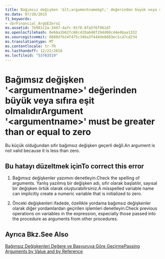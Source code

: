 ```yaml
---
title: Bağımsız değişken '&lt;argumentname&gt;' değerinden büyük veya sıfıra eşit olmalıdır
ms.date: 07/20/2015
f1_keywords:
- vbrFinancial_ArgGEZero1
ms.assetid: 7b901c2a-3447-4afc-91f8-8fa5f6f961d7
ms.openlocfilehash: 0e66a1b62fc68c420a648f29dd08c44e4baa1332
ms.sourcegitcommit: 0888d7b24f475c346a3f444de8d83ec1ca7cd234
ms.translationtype: MT
ms.contentlocale: tr-TR
ms.lasthandoff: 12/22/2018
ms.locfileid: "53763519"
---
```

# <a name="argument-ltargumentnamegt-must-be-greater-than-or-equal-to-zero"></a><span data-ttu-id="5af4b-102">Bağımsız değişken '&lt;argumentname&gt;' değerinden büyük veya sıfıra eşit olmalıdır</span><span class="sxs-lookup"><span data-stu-id="5af4b-102">Argument '&lt;argumentname&gt;' must be greater than or equal to zero</span></span>
<span data-ttu-id="5af4b-103">Bu küçük olduğundan sıfır bağımsız değişken geçerli değil.</span><span class="sxs-lookup"><span data-stu-id="5af4b-103">An argument is not valid because it is less than zero.</span></span>  
  
## <a name="to-correct-this-error"></a><span data-ttu-id="5af4b-104">Bu hatayı düzeltmek için</span><span class="sxs-lookup"><span data-stu-id="5af4b-104">To correct this error</span></span>  
  
1.  <span data-ttu-id="5af4b-105">Bağımsız değişkenler yazımını denetleyin.</span><span class="sxs-lookup"><span data-stu-id="5af4b-105">Check the spelling of arguments.</span></span> <span data-ttu-id="5af4b-106">Yanlış yazılmış bir değişken adı, sıfır olarak başlatılır, sayısal bir değişken örtük olarak oluşturabilirsiniz.</span><span class="sxs-lookup"><span data-stu-id="5af4b-106">A misspelled variable name can implicitly create a numeric variable that is initialized to zero.</span></span>  
  
2.  <span data-ttu-id="5af4b-107">Önceki değişkenleri ifadede, özellikle yordama bağımsız değişkenler olarak diğer yordamlardan geçirilen işlemleri denetleyin.</span><span class="sxs-lookup"><span data-stu-id="5af4b-107">Check previous operations on variables in the expression, especially those passed into the procedure as arguments from other procedures.</span></span>  
  
## <a name="see-also"></a><span data-ttu-id="5af4b-108">Ayrıca Bkz.</span><span class="sxs-lookup"><span data-stu-id="5af4b-108">See Also</span></span>  
 [<span data-ttu-id="5af4b-109">Bağımsız Değişkenleri Değere ve Başvuruya Göre Geçirme</span><span class="sxs-lookup"><span data-stu-id="5af4b-109">Passing Arguments by Value and by Reference</span></span>](../../visual-basic/programming-guide/language-features/procedures/passing-arguments-by-value-and-by-reference.md)  
 
